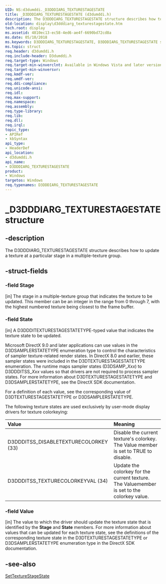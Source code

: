 ```yaml
---
UID: NS:d3dumddi._D3DDDIARG_TEXTURESTAGESTATE
title: _D3DDDIARG_TEXTURESTAGESTATE (d3dumddi.h)
description: The D3DDDIARG_TEXTURESTAGESTATE structure describes how to update a texture at a particular stage in a multiple-texture group.
old-location: display\d3dddiarg_texturestagestate.htm
tech.root: display
ms.assetid: 4810ec13-ec58-4ed6-ae4f-6690bd72cd8a
ms.date: 05/10/2018
ms.keywords: D3DDDIARG_TEXTURESTAGESTATE, D3DDDIARG_TEXTURESTAGESTATE structure [Display Devices], UMDisplayDriver_param_Structs_320d722f-2fbb-4fca-a06c-02e1be6e0190.xml, _D3DDDIARG_TEXTURESTAGESTATE, d3dumddi/D3DDDIARG_TEXTURESTAGESTATE, display.d3dddiarg_texturestagestate
ms.topic: struct
req.header: d3dumddi.h
req.include-header: D3dumddi.h
req.target-type: Windows
req.target-min-winverclnt: Available in Windows Vista and later versions of the Windows operating systems.
req.target-min-winversvr: 
req.kmdf-ver: 
req.umdf-ver: 
req.ddi-compliance: 
req.unicode-ansi: 
req.idl: 
req.max-support: 
req.namespace: 
req.assembly: 
req.type-library: 
req.lib: 
req.dll: 
req.irql: 
topic_type:
- APIRef
- kbSyntax
api_type:
- HeaderDef
api_location:
- d3dumddi.h
api_name:
- D3DDDIARG_TEXTURESTAGESTATE
product:
- Windows
targetos: Windows
req.typenames: D3DDDIARG_TEXTURESTAGESTATE
---
```


# _D3DDDIARG_TEXTURESTAGESTATE structure


## -description


The D3DDDIARG_TEXTURESTAGESTATE structure describes how to update a texture at a particular stage in a multiple-texture group. 


## -struct-fields




### -field Stage

[in] The stage in a multiple-texture group that indicates the texture to be updated. This member can be an integer in the range from 0 through 7, with the highest numbered texture being closest to the frame buffer.


### -field State

[in] A D3DDDITEXTURESTAGESTATETYPE-typed value that indicates the texture state to be updated. 

Microsoft DirectX 9.0 and later applications can use values in the D3DSAMPLERSTATETYPE enumeration type to control the characteristics of sampler texture-related render states. In DirectX 8.0 and earlier, these sampler states were included in the D3DTEXTURESTAGESTATETYPE enumeration. The runtime maps sampler states (D3DSAMP_<i>Xxx</i>) to D3DDDITSS_<i>Xxx</i> values so that drivers are not required to process sampler states. For more information about D3DTEXTURESTAGESTATETYPE and D3DSAMPLERSTATETYPE, see the DirectX SDK documentation.

For a definition of each value, see the corresponding value of D3DTEXTURESTAGESTATETYPE or D3DSAMPLERSTATETYPE.

The following texture states are used exclusively by user-mode display drivers for texture colorkeying:

| **Value** | **Meaning** | 
|:--|:--|
| D3DDDITSS_DISABLETEXTURECOLORKEY (33) | Disable the current texture's colorkey. The Value member is set to TRUE to disable. | 
| D3DDDITSS_TEXTURECOLORKEYVAL (34) | Update the colorkey for the current texture. The Valuemember is set to the colorkey value. | 


### -field Value

[in] The value to which the driver should update the texture state that is identified by the <b>Stage</b> and <b>State</b> members. For more information about values that can be updated for each texture state, see the definitions of the corresponding texture state in the D3DTEXTURESTAGESTATETYPE or D3DSAMPLERSTATETYPE enumeration type in the DirectX SDK documentation.


## -see-also




<a href="https://docs.microsoft.com/windows-hardware/drivers/ddi/content/d3dumddi/nc-d3dumddi-pfnd3dddi_settexturestagestate">SetTextureStageState</a>
 

 

